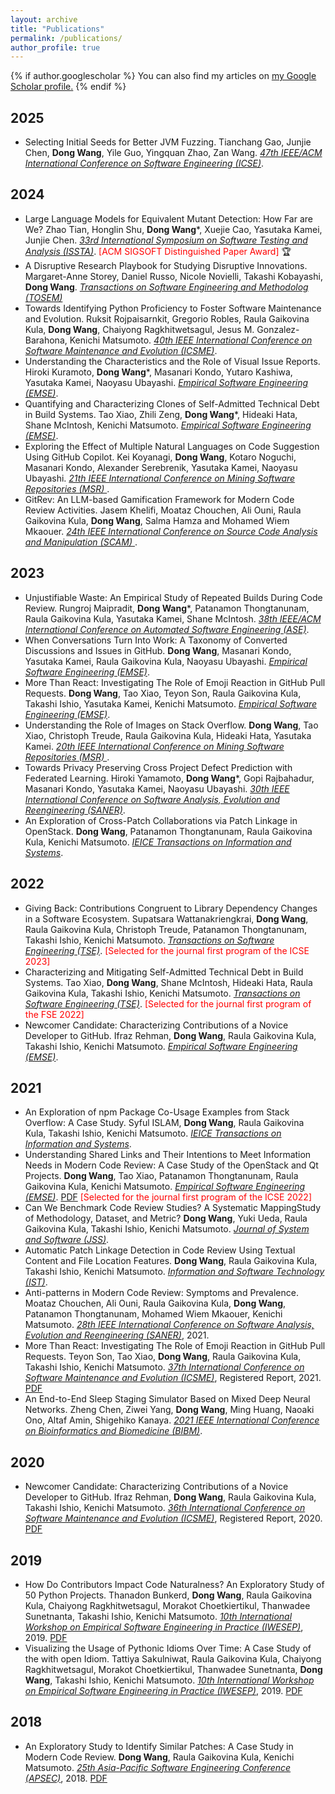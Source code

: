 ```yaml
---
layout: archive
title: "Publications"
permalink: /publications/
author_profile: true
---
```


{% if author.googlescholar %}
  You can also find my articles on <u><a href="{{author.googlescholar}}">my Google Scholar profile</a>.</u>
{% endif %}
## 2025
* Selecting Initial Seeds for Better JVM Fuzzing. Tianchang Gao, Junjie Chen, **Dong Wang**, Yile Guo, Yingquan Zhao, Zan Wang.  <span style="text-decoration:underline;font-style: italic">47th IEEE/ACM International Conference on Software Engineering (ICSE)</span>.
  
## 2024 
* Large Language Models for Equivalent Mutant Detection: How Far are We? Zhao Tian, Honglin Shu, **Dong Wang***, Xuejie Cao, Yasutaka Kamei, Junjie Chen. <span style="text-decoration:underline;font-style: italic">33rd International Symposium on Software Testing and Analysis (ISSTA)</span>. <span style="color:red">[ACM SIGSOFT Distinguished Paper Award]</span> :trophy:
* A Disruptive Research Playbook for Studying Disruptive Innovations. Margaret-Anne Storey, Daniel Russo, Nicole Novielli, Takashi Kobayashi, **Dong Wang**. <span style="text-decoration:underline;font-style: italic">Transactions on Software Engineering and Methodolog (TOSEM)</span>
* Towards Identifying Python Proficiency to Foster Software Maintenance and Evolution. Ruksit Rojpaisarnkit, Gregorio Robles, Raula Gaikovina Kula, **Dong Wang**, Chaiyong Ragkhitwetsagul, Jesus M. Gonzalez-Barahona, Kenichi Matsumoto. <span style="text-decoration:underline;font-style: italic">40th IEEE International Conference on Software Maintenance and Evolution (ICSME)</span>.
* Understanding the Characteristics and the Role of Visual Issue Reports. Hiroki Kuramoto, **Dong Wang***, Masanari Kondo, Yutaro Kashiwa, Yasutaka Kamei, Naoyasu Ubayashi. <span style="text-decoration:underline;font-style: italic">Empirical Software Engineering (EMSE)</span>. 
* Quantifying and Characterizing Clones of Self-Admitted Technical Debt in Build Systems. Tao Xiao, Zhili Zeng, **Dong Wang***, Hideaki Hata, Shane McIntosh, Kenichi Matsumoto. <span style="text-decoration:underline;font-style: italic">Empirical Software Engineering (EMSE)</span>. 
* Exploring the Effect of Multiple Natural Languages on Code Suggestion Using GitHub Copilot. Kei Koyanagi, **Dong Wang**, Kotaro Noguchi, Masanari Kondo, Alexander Serebrenik, Yasutaka Kamei, Naoyasu Ubayashi. <span style="text-decoration:underline;font-style: italic">21th IEEE International Conference on Mining Software Repositories (MSR) </span>.
* GitRev: An LLM-based Gamification Framework for Modern Code Review Activities. Jasem Khelifi, Moataz Chouchen, Ali Ouni, Raula Gaikovina Kula, **Dong Wang**, Salma Hamza and Mohamed Wiem Mkaouer. <span style="text-decoration:underline;font-style: italic">24th IEEE International
Conference on Source Code Analysis and Manipulation (SCAM) </span>.

## 2023
* Unjustifiable Waste: An Empirical Study of Repeated Builds  During Code Review. Rungroj Maipradit, **Dong Wang***, Patanamon Thongtanunam, Raula Gaikovina Kula, Yasutaka Kamei, Shane McIntosh. <span style="text-decoration:underline;font-style: italic">38th IEEE/ACM International Conference on Automated Software Engineering (ASE)</span>. 
* When Conversations Turn Into Work: A Taxonomy of Converted Discussions and Issues in GitHub. **Dong Wang**, Masanari Kondo, Yasutaka Kamei, Raula Gaikovina Kula, Naoyasu Ubayashi. <span style="text-decoration:underline;font-style: italic">Empirical Software Engineering (EMSE)</span>. 
* More Than React: Investigating The Role of Emoji Reaction in GitHub Pull Requests. **Dong Wang**, Tao Xiao, Teyon Son, Raula Gaikovina Kula, Takashi Ishio, Yasutaka Kamei, Kenichi Matsumoto. <span style="text-decoration:underline;font-style: italic">Empirical Software Engineering (EMSE)</span>. 
* Understanding the Role of Images on Stack Overflow. **Dong Wang**, Tao Xiao, Christoph Treude, Raula Gaikovina Kula, Hideaki Hata, Yasutaka Kamei. <span style="text-decoration:underline;font-style: italic">20th IEEE International Conference on Mining Software Repositories (MSR) </span>.
* Towards Privacy Preserving Cross Project Defect Prediction with Federated Learning. Hiroki Yamamoto, **Dong Wang***, Gopi Rajbahadur, Masanari Kondo, Yasutaka Kamei, Naoyasu Ubayashi. <span style="text-decoration:underline;font-style: italic">30th IEEE International Conference on Software Analysis, Evolution and Reengineering (SANER)</span>. 
* An Exploration of Cross-Patch Collaborations via Patch Linkage in OpenStack. **Dong Wang**, Patanamon Thongtanunam, Raula Gaikovina Kula, Kenichi Matsumoto. <span style="text-decoration:underline;font-style: italic">IEICE Transactions on Information and Systems</span>.

## 2022
* Giving Back: Contributions Congruent to Library Dependency Changes in a Software Ecosystem. Supatsara Wattanakriengkrai, **Dong Wang**, Raula Gaikovina Kula, Christoph Treude, Patanamon Thongtanunam, Takashi Ishio, Kenichi Matsumoto. <span style="text-decoration:underline;font-style: italic">Transactions on Software Engineering (TSE)</span>.  <span style="color:red">[Selected for the journal first program of the ICSE 2023]</span>
* Characterizing and Mitigating Self-Admitted Technical Debt in Build Systems. Tao Xiao, **Dong Wang**, Shane McIntosh, Hideaki Hata, Raula Gaikovina Kula, Takashi Ishio, Kenichi Matsumoto. <span style="text-decoration:underline;font-style: italic">Transactions on Software Engineering (TSE)</span>.  <span style="color:red">[Selected for the journal first program of the FSE 2022]</span>  
* Newcomer Candidate: Characterizing Contributions of a Novice Developer to GitHub. Ifraz Rehman, **Dong Wang**, Raula Gaikovina Kula, Takashi Ishio, Kenichi Matsumoto. <span style="text-decoration:underline;font-style: italic">Empirical Software Engineering (EMSE)</span>. 

## 2021
* An Exploration of npm Package Co-Usage Examples from Stack Overflow: A Case Study. Syful ISLAM, **Dong Wang**, Raula Gaikovina Kula, Takashi Ishio, Kenichi Matsumoto. <span style="text-decoration:underline;font-style: italic">IEICE Transactions on Information and Systems</span>.
* Understanding Shared Links and Their Intentions to Meet Information Needs in Modern Code Review: A Case Study of the OpenStack and Qt Projects. **Dong Wang**, Tao Xiao, Patanamon Thongtanunam, Raula Gaikovina Kula, Kenichi Matsumoto. <span style="text-decoration:underline;font-style: italic">Empirical Software Engineering (EMSE)</span>. [PDF](https://link.springer.com/article/10.1007/s10664-021-09997-x) <span style="color:red">[Selected for the journal first program of the ICSE 2022]</span> 
* Can We Benchmark Code Review Studies? A Systematic MappingStudy of Methodology, Dataset, and Metric? **Dong Wang**, Yuki Ueda, Raula Gaikovina Kula, Takashi Ishio, Kenichi Matsumoto. <span style="text-decoration:underline;font-style: italic">Journal of System and Software (JSS)</span>. 
* Automatic Patch Linkage Detection in Code Review Using Textual Content and File Location Features. **Dong Wang**, Raula Gaikovina Kula, Takashi Ishio, Kenichi Matsumoto. <span style="text-decoration:underline;font-style: italic">Information and Software Technology (IST)</span>.
* Anti-patterns in Modern Code Review: Symptoms and Prevalence. Moataz Chouchen, Ali Ouni, Raula Gaikovina Kula, **Dong Wang**, Patanamon Thongtanunam, Mohamed Wiem Mkaouer, Kenichi Matsumoto. <span style="text-decoration:underline;font-style: italic">28th IEEE International Conference on Software Analysis, Evolution and Reengineering (SANER)</span>, 2021.
* More Than React: Investigating The Role of Emoji Reaction in GitHub Pull Requests. Teyon Son, Tao Xiao, **Dong Wang**, Raula Gaikovina Kula, Takashi Ishio, Kenichi Matsumoto. <span style="text-decoration:underline;font-style: italic">37th International Conference on Software Maintenance and Evolution (ICSME)</span>, Registered Report, 2021. [PDF](https://www.researchgate.net/publication/353995896_More_Than_React_Investigating_The_Role_of_EmojiReaction_in_GitHub_Pull_Requests)
* An End-to-End Sleep Staging Simulator Based on Mixed Deep Neural Networks. Zheng Chen, Ziwei Yang, **Dong Wang**, Ming Huang, Naoaki Ono, Altaf Amin, Shigehiko Kanaya. <span style="text-decoration:underline;font-style: italic">2021 IEEE International Conference on Bioinformatics and Biomedicine (BIBM)</span>. 

## 2020
* Newcomer Candidate: Characterizing Contributions of a Novice Developer to GitHub. Ifraz Rehman, **Dong Wang**, Raula Gaikovina Kula, Takashi Ishio, Kenichi Matsumoto. <span style="text-decoration:underline;font-style: italic">36th International Conference on Software Maintenance and Evolution (ICSME)</span>, Registered Report, 2020. [PDF](https://www.researchgate.net/publication/343498679_Newcomer_Candidate_Characterizing_Contributions_of_a_Novice_Developer_to_GitHub)

## 2019
* How Do Contributors Impact Code Naturalness? An Exploratory Study of 50 Python Projects. Thanadon Bunkerd, **Dong Wang**, Raula Gaikovina Kula, Chaiyong Ragkhitwetsagul, Morakot Choetkiertikul, Thanwadee Sunetnanta, Takashi Ishio, Kenichi Matsumoto. <span style="text-decoration:underline;font-style: italic">10th International Workshop on Empirical Software Engineering in Practice (IWESEP)</span>, 2019. [PDF](https://ieeexplore.ieee.org/document/8945084/)
* Visualizing the Usage of Pythonic Idioms Over Time: A Case Study of the with open Idiom. Tattiya Sakulniwat, Raula Gaikovina Kula, Chaiyong Ragkhitwetsagul, Morakot Choetkiertikul, Thanwadee Sunetnanta, **Dong Wang**, Takashi Ishio, Kenichi Matsumoto. <span style="text-decoration:underline;font-style: italic">10th International Workshop on Empirical Software Engineering in Practice (IWESEP)</span>, 2019. [PDF](https://cragkhit.github.io/publications/iwesep19_Tattiya.pdf)

## 2018

* An Exploratory Study to Identify Similar Patches: A Case Study in Modern Code Review. **Dong Wang**, Raula Gaikovina Kula, Kenichi Matsumoto. <span style="text-decoration:underline;font-style: italic">25th Asia-Pacific Software Engineering Conference (APSEC)</span>, 2018. [PDF](https://ieeexplore.ieee.org/document/8719469)
